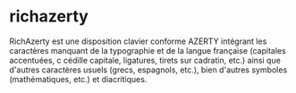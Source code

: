# richazerty
RichAzerty est une disposition clavier conforme AZERTY intégrant les caractères manquant de la typographie et de la langue française (capitales accentuées, c cédille capitale, ligatures, tirets sur cadratin, etc.) ainsi que d'autres caractères usuels (grecs, espagnols, etc.), bien d'autres symboles (mathématiques, etc.) et diacritiques.
